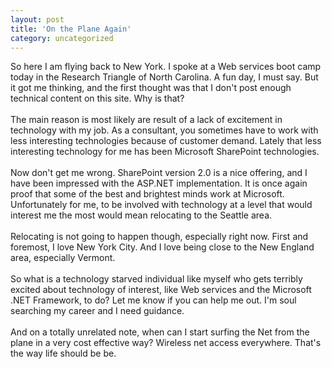 ```yaml
---
layout: post
title: 'On the Plane Again'
category: uncategorized
---
```


So here I am flying back to New York.  I spoke at a Web services boot camp today in the Research Triangle of North Carolina.  A fun day, I must say.  But it got me thinking, and the first thought was that I don't post enough technical content on this site.  Why is that?
<br />
<br />The main reason is most likely are result of a lack of excitement in technology with my job.  As a consultant, you sometimes have to work with less interesting technologies because of customer demand.  Lately that less interesting technology for me has been Microsoft SharePoint technologies.
<br />
<br />Now don't get me wrong.  SharePoint version 2.0 is a nice offering, and I have been impressed with the ASP.NET implementation.  It is once again proof that some of the best and brightest minds work at Microsoft.  Unfortunately for me, to be involved with technology at a level that would interest me the most would mean relocating to the Seattle area.
<br />
<br />Relocating is not going to happen though, especially right now.  First and foremost, I love New York City.  And I love being close to the New England area, especially Vermont.
<br />
<br />So what is a technology starved individual like myself who gets terribly excited about technology of interest, like Web services and the Microsoft .NET Framework, to do?  Let me know if you can help me out.  I'm soul searching my career and I need guidance.
<br />
<br />And on a totally unrelated note, when can I start surfing the Net from the plane in a very cost effective way?  Wireless net access everywhere.  That's the way life should be be.
